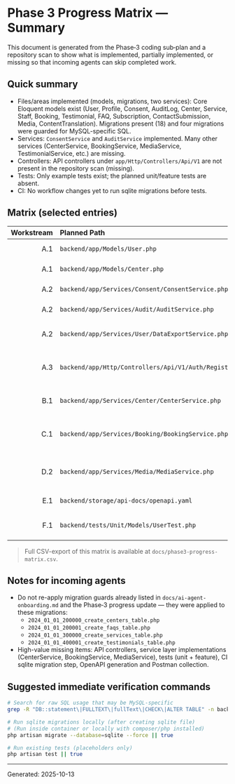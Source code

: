 # Phase 3 Progress Matrix — Summary

This document is generated from the Phase‑3 coding sub‑plan and a repository scan to show what is implemented, partially implemented, or missing so that incoming agents can skip completed work.

## Quick summary
- Files/areas implemented (models, migrations, two services): Core Eloquent models exist (User, Profile, Consent, AuditLog, Center, Service, Staff, Booking, Testimonial, FAQ, Subscription, ContactSubmission, Media, ContentTranslation). Migrations present (18) and four migrations were guarded for MySQL-specific SQL.
- Services: `ConsentService` and `AuditService` implemented. Many other services (CenterService, BookingService, MediaService, TestimonialService, etc.) are missing.
- Controllers: API controllers under `app/Http/Controllers/Api/V1` are not present in the repository scan (missing).
- Tests: Only example tests exist; the planned unit/feature tests are absent.
- CI: No workflow changes yet to run sqlite migrations before tests.

## Matrix (selected entries)

| Workstream | Planned Path | Status | Evidence | Notes |
|-----------:|:-------------|:------:|:--------:|:-----|
| A.1 | `backend/app/Models/User.php` | Implemented | File exists | - |
| A.1 | `backend/app/Models/Center.php` | Implemented | File exists | - |
| A.2 | `backend/app/Services/Consent/ConsentService.php` | Implemented | File exists | - |
| A.2 | `backend/app/Services/Audit/AuditService.php` | Implemented | File exists | - |
| A.2 | `backend/app/Services/User/DataExportService.php` | Missing | Not found | PDPA export service missing |
| A.3 | `backend/app/Http/Controllers/Api/V1/Auth/RegisterController.php` | Missing | Not found | No Api/V1 controllers present in repo scan |
| B.1 | `backend/app/Services/Center/CenterService.php` | Missing | Not found | Center model exists; service missing |
| C.1 | `backend/app/Services/Booking/BookingService.php` | Missing | Not found | Booking workflows unimplemented in service layer |
| D.2 | `backend/app/Services/Media/MediaService.php` | Missing | Not found | Media model exists but S3/service code missing |
| E.1 | `backend/storage/api-docs/openapi.yaml` | Missing | Not found | OpenAPI spec not generated |
| F.1 | `backend/tests/Unit/Models/UserTest.php` | Missing | Not found | Tests are placeholders only |

> Full CSV-export of this matrix is available at `docs/phase3-progress-matrix.csv`.

## Notes for incoming agents
- Do not re-apply migration guards already listed in `docs/ai-agent-onboarding.md` and the Phase‑3 progress update — they were applied to these migrations:
  - `2024_01_01_200000_create_centers_table.php`
  - `2024_01_01_200001_create_faqs_table.php`
  - `2024_01_01_300000_create_services_table.php`
  - `2024_01_01_400001_create_testimonials_table.php`
- High-value missing items: API controllers, service layer implementations (CenterService, BookingService, MediaService), tests (unit + feature), CI sqlite migration step, OpenAPI generation and Postman collection.

## Suggested immediate verification commands

```bash
# Search for raw SQL usage that may be MySQL-specific
grep -R "DB::statement\|FULLTEXT\|fullText\|CHECK\|ALTER TABLE" -n backend || true

# Run sqlite migrations locally (after creating sqlite file)
# (Run inside container or locally with composer/php installed)
php artisan migrate --database=sqlite --force || true

# Run existing tests (placeholders only)
php artisan test || true
```


---

Generated: 2025-10-13
